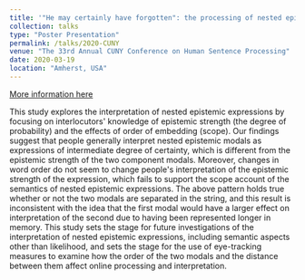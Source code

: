 ```yaml
---
title: '"He may certainly have forgotten": the processing of nested epistemic expressions'
collection: talks
type: "Poster Presentation"
permalink: /talks/2020-CUNY
venue: "The 33rd Annual CUNY Conference on Human Sentence Processing"
date: 2020-03-19
location: "Amherst, USA"
---
```


[More information here](https://osf.io/vep5a/)

This study explores the interpretation of nested epistemic expressions by focusing on interlocutors' knowledge of epistemic strength (the degree of probability) and the effects of order of embedding (scope). Our findings suggest that people generally interpret nested epistemic modals as expressions of intermediate degree of certainty, which is different from the epistemic strength of the two component modals. Moreover, changes in word order do not seem to change people's interpretation of the epistemic strength of the expression, which fails to support the scope account of the semantics of nested epistemic expressions. The above pattern holds true whether or not the two modals are separated in the string, and this result is inconsistent with the idea that the first modal would have a larger effect on interpretation of the second due to having been represented longer in memory. This study sets the stage for future investigations of the interpretation of nested epistemic expressions, including semantic aspects other than likelihood, and sets the stage for the use of eye-tracking measures to examine how the order of the two modals and the distance between them affect online processing and interpretation. 